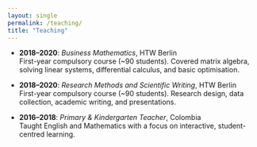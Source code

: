 ```yaml
---
layout: single
permalink: /teaching/
title: "Teaching"
---
```


- **2018–2020**: *Business Mathematics*, HTW Berlin  
  First-year compulsory course (~90 students). Covered matrix algebra, solving linear systems, differential calculus, and basic optimisation.

- **2018–2020**: *Research Methods and Scientific Writing*, HTW Berlin  
  First-year compulsory course (~90 students). Research design, data collection, academic writing, and presentations.

- **2016–2018**: *Primary & Kindergarten Teacher*, Colombia  
  Taught English and Mathematics with a focus on interactive, student-centred learning.
